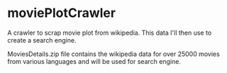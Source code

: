 # moviePlotCrawler
A crawler to scrap movie plot from wikipedia. This data I'll then use to create a search engine.

MoviesDetails.zip file contains the wikipedia data for over 25000 movies from various languages and will be used for search engine.
